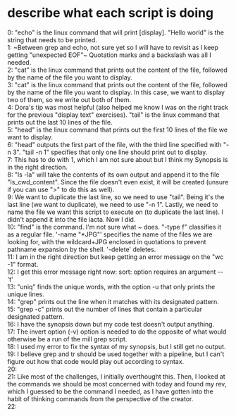 # describe what each script is doing
0: "echo" is the linux command that will print [display]. "Hello world" is the string that needs to be printed.<br>
1: ~Between grep and echo, not sure yet so I will have to revisit as I keep getting "unexpected EOF"~ Quotation marks and a backslash was all I needed.<br>
2: "cat" is the linux command that prints out the content of the file, followed by the name of the file you want to display.<br>
3: "cat" is the linux command that prints out the content of the file, followed by the name of the file you want to display. In this case, we want to display two of them, so we write out both of them.<br>
4: Dora's tip was most helpful (also helped me know I was on the right track for the previous "display text" exercises). "tail" is the linux command that prints out the last 10 lines of the file.<br>
5: "head" is the linux command that prints out the first 10 lines of the file we want to display.<br>
6: "head" outputs the first part of the file, with the third line specified with "-n 3". "tail -n 1" specifies that only one line should print out to display.<br>
7: This has to do with 1, which I am not sure about but I think my Synopsis is in the right direction.<br>
8: "ls -la" will take the contents of its own output and append it to the file "ls_cwd_content". Since the file doesn't even exist, it will be created (unsure if you can use ">" to do this as well).<br>
9: We want to duplicate the last line, so we need to use "tail". Being it's the last line (we want to duplicate), we need to use "-n 1". Lastly, we need to name the file we want this script to execute on (to duplicate the last line). I didn't append it into the file iacta. Now I did.<br>
10: "find" is the command. I'm not sure what ~ does. "-type f" classifies it as a regular file. '-name "*JPG"' specifies the name of the files we are looking for, with the wildcard+JPG enclosed in quotations to prevent pathname expansion by the shell. '-delete' deletes.<br>
11: I am in the right direction but keep getting an error message on the "wc -1" format.<br>
12: I get this error message right now: sort: option requires an argument -- 't'<br>
13: "uniq" finds the unique words, with the option -u that only prints the unique lines.<br>
14: "grep" prints out the line when it matches with its designated pattern.<br>
15: "grep -c" prints out the number of lines that contain a particular designated pattern.<br>
16: I have the synopsis down but my code test doesn't output anything.<br>
17: The invert option (-v) option is needed to do the opposite of what would otherwise be a run of the mill grep script.<br>
18: I used my error to fix the syntax of my synopsis, but I still get no output.<br>
19: I believe grep and tr should be used together with a pipeline, but I can't figure out how that code would play out according to syntax.<br>
20:<br>
21: Like most of the challenges, I initially overthought this. Then, I looked at the commands we should be most concerned with today and found my rev, which I guessed to be the command I needed, as I have gotten into the habit of thinking commands from the perspective of the creator.<br>
22:<br>
